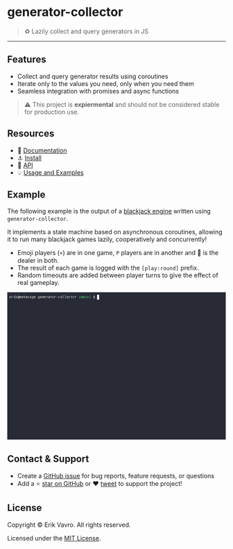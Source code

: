 # generator-collector
> :recycle: Lazily collect and query generators in JS
---

## Features

- Collect and query generator results using coroutines
- Iterate only to the values you need, only when you need them
- Seamless integration with promises and async functions

> :warning: This project is **expiermental** and should not be considered stable for production use.

## Resources

- :book: [Documentation](https://slurmulon.github.io/generator-collector)
- :anchor: [Install](https://slurmulon.github.io/generator-collector/#/install)
- :wrench: [API](https://slurmulon.github.io/generator-collector/#/api/)
- :bulb: [Usage and Examples](https://slurmulon.github.io/generator-collector/#/usage)

## Example

The following example is the output of a [blackjack engine](https://github.com/slurmulon/generator-collector/blob/main/examples/blackjack/index.mjs) written using `generator-collector`.

It implements a state machine based on asynchronous coroutines, allowing it to run many blackjack games lazily, cooperatively and concurrently!

- Emoji players (:skull:) are in one game, `P` players are in another and 💸 is the dealer in both.
- The result of each game is logged with the `[play:round]` prefix.
- Random timeouts are added between player turns to give the effect of real gameplay.

![Blackjack Generator](./examples/blackjack/assets/blackjack.2.gif)

## Contact & Support

-  Create a [GitHub issue](https://github.com/slurmulon/generator-collector/issues) for bug reports, feature requests, or questions
-   Add a ⭐️ [star on GitHub](https://github.com/slurmulon/generator-collector) or ❤️ [tweet](https://twitter.com/intent/tweet?url=https%3A%2F%2Fgithub.com%2Fslurmulon%2Fgenerator-collector&hashtags=js,generators,promises,queries) to support the project!

## License

Copyright © Erik Vavro. All rights reserved.

Licensed under the [MIT License](https://opensource.org/licenses/MIT).
